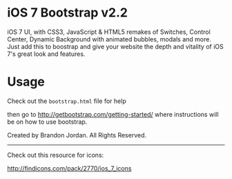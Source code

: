 iOS 7 Bootstrap v2.2
==============

iOS 7 UI, with CSS3, JavaScript & HTML5 remakes of Switches, Control Center, Dynamic Background with animated bubbles, modals and more.
Just add this to boostrap and give your website the depth and vitality of iOS 7's great look and features.

Usage
==============

Check out the `bootstrap.html` file for help

then go to http://getbootstrap.com/getting-started/ where instructions will be on how to use bootstrap.

Created by Brandon Jordan. All Rights Reserved.

<hr/>

Check out this resource for icons:

http://findicons.com/pack/2770/ios_7_icons
